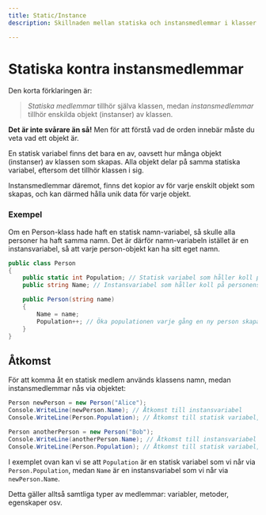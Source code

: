 ```yaml
---
title: Static/Instance 
description: Skillnaden mellan statiska och instansmedlemmar i klasser.

---
```


# Statiska kontra instansmedlemmar

Den korta förklaringen är: 

> *Statiska medlemmar* tillhör själva klassen, medan *instansmedlemmar* tillhör enskilda objekt (instanser) av klassen.

**Det är inte svårare än så!** Men för att förstå vad de orden innebär måste du veta vad ett objekt är.  

En statisk variabel finns det bara en av, oavsett hur många objekt (instanser) av klassen som skapas. Alla objekt delar på samma statiska variabel, eftersom det tillhör klassen i sig.

Instansmedlemmar däremot, finns det kopior av för varje enskilt objekt som skapas, och kan därmed hålla unik data för varje objekt.

### Exempel

Om en Person-klass hade haft en statisk namn-variabel, så skulle alla personer ha haft samma namn. Det är därför namn-variabeln istället är en instansvariabel, så att varje person-objekt kan ha sitt eget namn.

```csharp
public class Person
{
    public static int Population; // Statisk variabel som håller koll på antalet personer
    public string Name; // Instansvariabel som håller koll på personens namn

    public Person(string name)
    {
        Name = name;
        Population++; // Öka populationen varje gång en ny person skapas
    }
}
```

## Åtkomst

För att komma åt en statisk medlem används klassens namn, medan instansmedlemmar nås via objektet:

```csharp
Person newPerson = new Person("Alice");
Console.WriteLine(newPerson.Name); // Åtkomst till instansvariabel
Console.WriteLine(Person.Population); // Åtkomst till statisk variabel, skriver ut 1.

Person anotherPerson = new Person("Bob");
Console.WriteLine(anotherPerson.Name); // Åtkomst till instansvariabel
Console.WriteLine(Person.Population); // Åtkomst till statisk variabel, skriver nu ut 2.
```

I exemplet ovan kan vi se att `Population` är en statisk variabel som vi når via `Person.Population`, medan `Name` är en instansvariabel som vi når via `newPerson.Name`.

Detta gäller alltså samtliga typer av medlemmar: variabler, metoder, egenskaper osv.